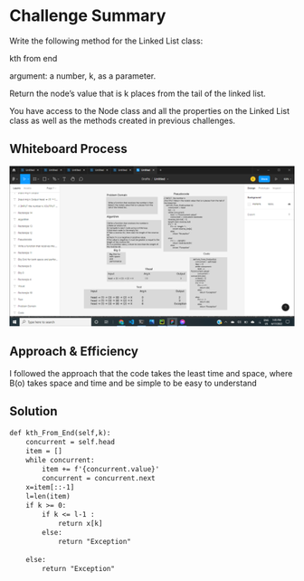 

# Challenge Summary
Write the following method for the Linked List class:

kth from end

argument: a number, k, as a parameter.

Return the node’s value that is k places from the tail of the linked list.

You have access to the Node class and all the properties on the Linked List class as well as the methods created in previous challenges.

## Whiteboard Process
![class7](2022-06-17.png)

## Approach & Efficiency

I followed the approach that the code takes the least time and space, where B(o) takes space and time and be simple to be easy to understand

## Solution
    def kth_From_End(self,k):
        concurrent = self.head
        item = []
        while concurrent:
            item += f'{concurrent.value}'
            concurrent = concurrent.next
        x=item[::-1]
        l=len(item)
        if k >= 0:
            if k <= l-1 :
                return x[k]
            else:
                return "Exception"

        else:
            return "Exception"